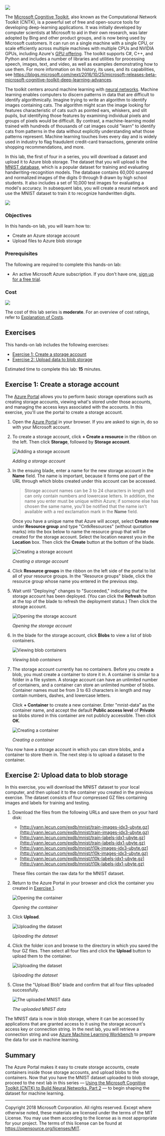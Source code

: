 ![](Images/header.png)

The [Microsoft Cognitive Toolkit](https://www.microsoft.com/research/product/cognitive-toolkit/?WT.mc_id=academiccontent-github-cxa), also known as the Computational Network Toolkit (CNTK), is a powerful set of free and open-source tools for developing deep-learning applications. It was initially developed by computer scientists at Microsoft to aid in their own research, was later adopted by Bing and other product groups, and is now being used by Microsoft customers. It can run on a single machine with a single CPU, or scale efficiently across multiple machines with multiple CPUs and NVIDIA GPUs, including Azure's [GPU offering](https://azure.microsoft.com/blog/azure-n-series-preview-availability/?WT.mc_id=academiccontent-github-cxa). The toolkit supports C#, C++, and Python and includes a number of libraries and utilities for processing speech, images, text, and video, as well as examples demonstrating how to use them. For more information on its history, its uses, and its capabilities, see https://blogs.microsoft.com/next/2016/10/25/microsoft-releases-beta-microsoft-cognitive-toolkit-deep-learning-advances.

The toolkit centers around machine learning with [neural networks](https://en.wikipedia.org/wiki/Artificial_neural_network). Machine learning enables computers to discern patterns in data that are difficult to identify algorithmically. Imagine trying to write an algorithm to identify images containing cats. The algorithm might scan the image looking for features characteristic of cats such as pointed ears, whiskers, and slit pupils, but identifying those features by examining individual pixels and groups of pixels would be difficult. By contrast, a machine-learning model trained with hundreds of thousands of cat images could "learn" to identify cats from patterns in the data without explicitly understanding what those patterns represent. Machine learning touches lives every day and is widely used in industry to flag fraudulent credit-card transactions, generate online shopping recommendations, and more.

In this lab, the first of four in a series, you will download a dataset and upload it to Azure blob storage. The dataset that you will upload is the [MNIST database](http://yann.lecun.com/exdb/mnist/), which is a popular dataset for training and evaluating handwriting-recognition models. The database contains 60,000 scanned and normalized images of the digits 0 through 9 drawn by high school students. It also includes a set of 10,000 test images for evaluating a model's accuracy. In subsequent labs, you will create a neural network and use the MNIST dataset to train it to recognize handwritten digits.

![](Images/road-map-1.png)

<a name="Objectives"></a>
### Objectives ###

In this hands-on lab, you will learn how to:

- Create an Azure storage account
- Upload files to Azure blob storage

<a name="Prerequisites"></a>
### Prerequisites ###

The following are required to complete this hands-on lab:

- An active Microsoft Azure subscription. If you don't have one, [sign up for a free trial](https://aka.ms/WATK-FreeTrial).

<a name="Cost"></a>
### Cost ###

![](Images/cost-2.png)

The cost of this lab series is **moderate**. For an overview of cost ratings, refer to [Explanation of Costs](../../../Costs.md).

<a name="Exercises"></a>
## Exercises ##

This hands-on lab includes the following exercises:

- [Exercise 1: Create a storage account](#Exercise1)
- [Exercise 2: Upload data to blob storage](#Exercise2)

Estimated time to complete this lab: **15** minutes.

<a name="Exercise1"></a>
## Exercise 1: Create a storage account ##

The [Azure Portal](https://portal.azure.com?WT.mc_id=academiccontent-github-cxa) allows you to perform basic storage operations such as creating storage accounts, viewing what's stored under those accounts, and managing the access keys associated with the accounts. In this exercise, you'll use the portal to create a storage account.

1. Open the [Azure Portal](https://portal.azure.com/?WT.mc_id=academiccontent-github-cxa) in your browser. If you are asked to sign in, do so with your Microsoft account.
 
1. To create a storage account, click **+ Create a resource** in the ribbon on the left. Then click **Storage**, followed by **Storage account**.

    ![Adding a storage account](Images/new-storage-account.png)

    _Adding a storage account_

1. In the ensuing blade, enter a name for the new storage account in the **Name** field. The name is important, because it forms one part of the URL through which blobs created under this account can be accessed.

	> Storage account names can be 3 to 24 characters in length and can only contain numbers and lowercase letters. In addition, the name you enter must be unique within Azure; if someone else has chosen the same name, you'll be notified that the name isn't available with a red exclamation mark in the **Name** field.

	Once you have a unique name that Azure will accept, select **Create new** under **Resource group** and type "CntkResources" (without quotation marks) into the box below to name the resource group that will be created for the storage account. Select the location nearest you in the **Location** box. Then click the **Create** button at the bottom of the blade.
    
	![Creating a storage account](Images/create-storage-account.png)

    _Creating a storage account_

1. Click **Resource groups** in the ribbon on the left side of the portal to list all of your resource groups. In the "Resource groups" blade, click the resource group whose name you entered in the previous step.

1. Wait until "Deploying" changes to "Succeeded," indicating that the storage account has been deployed. (You can click the **Refresh** button at the top of the blade to refresh the deployment status.) Then click the storage account.

	![Opening the storage account](Images/open-storage-account.png)

    _Opening the storage account_

1. In the blade for the storage account, click **Blobs** to view a list of blob containers.

    ![Viewing blob containers](Images/open-blob-storage.png)

    _Viewing blob containers_

1. The storage account currently has no containers. Before you create a blob, you must create a container to store it in. A container is similar to a folder in a file system. A storage account can have an unlimited number of containers, and a container can store an unlimited number of blobs. Container names must be from 3 to 63 characters in length and may contain numbers, dashes, and lowercase letters.

	Click **+ Container** to create a new container. Enter "mnist-data" as the container name, and accept the default **Public access level** of **Private** so blobs stored in this container are not publicly accessible. Then click **OK**.

    ![Creating a container](Images/create-container.png)

    _Creating a container_

You now have a storage account in which you can store blobs, and a container to store them in. The next step is to upload a dataset to the container.

<a name="Exercise2"></a>
## Exercise 2: Upload data to blob storage ##

In this exercise, you will download the MNIST dataset to your local computer, and then upload it to the container you created in the previous exercise. The dataset consists of four compressed GZ files containing images and labels for training and testing.

1. Download the files from the following URLs and save them on your hard disk:

	- [http://yann.lecun.com/exdb/mnist/train-images-idx3-ubyte.gz](http://yann.lecun.com/exdb/mnist/train-images-idx3-ubyte.gz)
	- [http://yann.lecun.com/exdb/mnist/train-labels-idx1-ubyte.gz](http://yann.lecun.com/exdb/mnist/train-labels-idx1-ubyte.gz)
	- [http://yann.lecun.com/exdb/mnist/t10k-images-idx3-ubyte.gz](http://yann.lecun.com/exdb/mnist/t10k-images-idx3-ubyte.gz)
	- [http://yann.lecun.com/exdb/mnist/t10k-labels-idx1-ubyte.gz](http://yann.lecun.com/exdb/mnist/t10k-labels-idx1-ubyte.gz)

	These files contain the raw data for the MNIST dataset.

1. Return to the Azure Portal in your browser and click the container you created in [Exercise 1](#Exercise1).

	![Opening the container](Images/open-container.png)

	_Opening the container_

1. Click **Upload**.

	![Uploading the dataset](Images/upload-files-1.png)

	_Uploading the dataset_

1. Click the folder icon and browse to the directory in which you saved the four GZ files. Then select all four files and click the **Upload** button to upload them to the container. 

	![Uploading the dataset](Images/upload-files-2.png)

	_Uploading the dataset_

1. Close the "Upload Blob" blade and confirm that all four files uploaded successfully.

	![The uploaded MNIST data](Images/uploaded-files.png)

	_The uploaded MNIST data_

The MNIST data is now in blob storage, where it can be accessed by applications that are granted access to it using the storage account's access key or connection string. In the next lab, you will retrieve a connection string and use [Azure Machine Learning Workbench](https://docs.microsoft.com/azure/machine-learning/preview/quickstart-installation?WT.mc_id=academiccontent-github-cxa) to prepare the data for use in machine learning.

<a name="Summary"></a>
## Summary ##

The Azure Portal makes it easy to create storage accounts, create containers inside those storage accounts, and upload blobs to the containers. Now that you have the MNIST dataset uploaded to blob storage, proceed to the next lab in this series — [Using the Microsoft Cognitive Toolkit (CNTK) to Build Neural Networks, Part 2](../2%20-%20Process) — to begin shaping the dataset for machine learning.

---

Copyright 2018 Microsoft Corporation. All rights reserved. Except where otherwise noted, these materials are licensed under the terms of the MIT License. You may use them according to the license as is most appropriate for your project. The terms of this license can be found at https://opensource.org/licenses/MIT.
